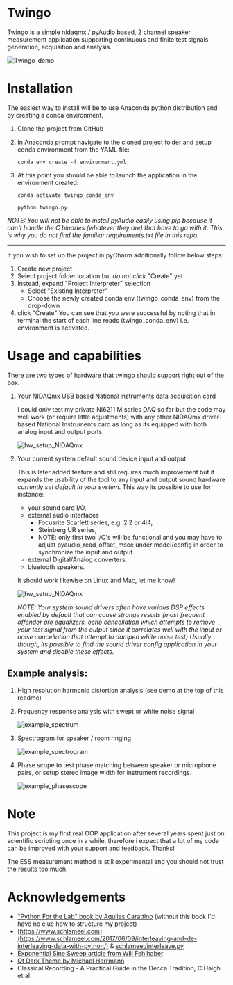 # Twingo
Twingo is a simple nidaqmx / pyAudio based, 2 channel speaker measurement application supporting continuous and finite test signals generation, acquisition and analysis.

![Twingo_demo](docs/graphics/continuous_sequence.gif)

# Installation
The easiest way to install will be to use Anaconda python distribution and by creating a conda environment.

1. Clone the project from GitHub
2. In Anaconda prompt navigate to the cloned project folder and setup conda environment from the YAML file:

    `conda env create -f environment.yml`
3. At this point you should be able to launch the application in the environment created:

    `conda activate twingo_conda_env`
    
    `python twingo.py`

_NOTE: You will not be able to install pyAudio easily using pip because it can't handle the C binaries (whatever they are) that have to go with it. This is why you do not find the familiar requirements.txt file in this repo._

---
If you wish to set up the project in pyCharm additionally follow below steps:

1. Create new project
2. Select project folder location but _do not click_ "Create" yet
3. Instead, expand "Project Interpreter" selection
    - Select "Existing Interpreter"
    - Choose the newly created conda env (twingo_conda_env) from the drop-down
4. click "Create"
You can see that you were successful by noting that in terminal the start of each line reads (twingo_conda_env) i.e. environment is activated.

# Usage and capabilities
There are two types of hardware that twingo should support right out of the box.

1. Your NIDAQmx USB based National instruments data acquisition card

    I could only test my private NI6211 M series DAQ so far but the code may well work (or require little adjustments) with any other NIDAQmx driver-based National Instruments card as long as its equipped with both analog input and output ports.
    
    ![hw_setup_NIDAQmx](docs/graphics/hw_setup_NIDAQmx.svg)
    
2. Your current system default sound device input and output 

    This is later added feature and still requires much improvement but it expands the usability of the tool to any input and output sound hardware *currently set default in your system*.
	This way its possible to use for instance:
	-   your sound card I/O,
	-   external audio interfaces 
	    - Focusrite Scarlett series, e.g. 2i2 or 4i4,
	    - Steinberg UR series,
	    - NOTE: only first two I/O's will be functional and you may have to adjust pyaudio_read_offset_msec under model/config in order to synchronize the input and output.
	-   external Digital/Analog converters,
	-   bluetooth speakers.

    It should work likewise on Linux and Mac, let me know!
	
	![hw_setup_NIDAQmx](docs/graphics/hw_setup_soundcard.svg)
	
    _NOTE: Your system sound drivers often have various DSP effects enabled by default that can cause strange results (most frequent offender are equalizers, echo cancellation which attempts to remove your test signal from the output since it correlates well with the input or noise cancellation that attempt to dampen white noise test) Usually though, its possible to find the sound driver config application in your system and disable these effects._

## Example analysis:
1. High resolution harmonic distortion analysis (see demo at the top of this readme)
2. Frequency response analysis with swept or white noise signal

    ![example_spectrum](docs/graphics/example_spectrum.PNG)
3. Spectrogram for speaker / room ringing

    ![example_spectrogram](docs/graphics/example_spectrogram.PNG)
    
4. Phase scope to test phase matching between speaker or microphone pairs, or setup stereo image width for instrument recordings.
    
    ![example_phasescope](docs/graphics/example_phase_scope.PNG)
    
# Note
This project is my first real OOP application after several years spent just on scientific scripting once in a while, therefore i expect that a lot of my code can be improved with your support and feedback. Thanks!

The ESS measurement method is still experimental and you should not trust the results too much.

# Acknowledgements
 - ["Python For the Lab" book by Aquiles Carattino](https://www.pythonforthelab.com/books/)
 	(without this book I'd have no clue how to structure my project)
 - [https://www.schlameel.com](https://www.schlameel.com/2017/06/09/interleaving-and-de-interleaving-data-with-python/) & [schlameel/interleave.py](https://gist.github.com/schlameel/2ee338c35c72bedcdda58dcb121f2786)
 - [Exponential Sine Sweep article from Will Fehlhaber](https://theaudioprogrammer.com/signal-analysis-ii-linear-vs-logarithmic-sine-sweep/)
 - [Qt Dark Theme by Michael Herrmann](https://github.com/pyqt/examples/tree/_/src/09%20Qt%20dark%20theme)
 - Classical Recording - A Practical Guide in the Decca Tradition, C.Haigh et.al.
